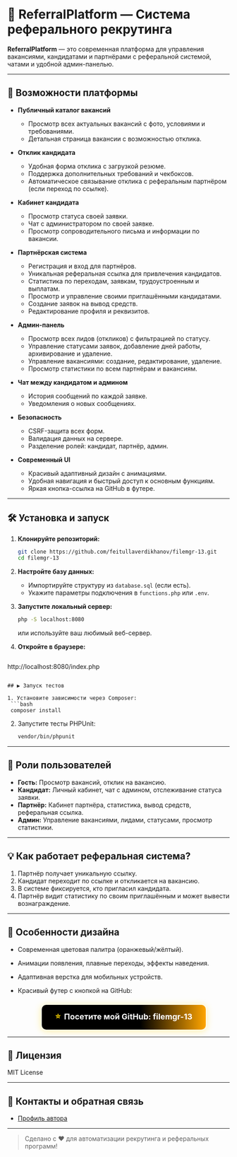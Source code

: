 # 🚀 ReferralPlatform — Система реферального рекрутинга


**ReferralPlatform** — это современная платформа для управления вакансиями, кандидатами и партнёрами с реферальной системой, чатами и удобной админ-панелью.

---

## 🌟 Возможности платформы

- **Публичный каталог вакансий**
  - Просмотр всех актуальных вакансий с фото, условиями и требованиями.
  - Детальная страница вакансии с возможностью отклика.

- **Отклик кандидата**
  - Удобная форма отклика с загрузкой резюме.
  - Поддержка дополнительных требований и чекбоксов.
  - Автоматическое связывание отклика с реферальным партнёром (если переход по ссылке).

- **Кабинет кандидата**
  - Просмотр статуса своей заявки.
  - Чат с администратором по своей заявке.
  - Просмотр сопроводительного письма и информации по вакансии.

- **Партнёрская система**
  - Регистрация и вход для партнёров.
  - Уникальная реферальная ссылка для привлечения кандидатов.
  - Статистика по переходам, заявкам, трудоустроенным и выплатам.
  - Просмотр и управление своими приглашёнными кандидатами.
  - Создание заявок на вывод средств.
  - Редактирование профиля и реквизитов.

- **Админ-панель**
  - Просмотр всех лидов (откликов) с фильтрацией по статусу.
  - Управление статусами заявок, добавление дней работы, архивирование и удаление.
  - Управление вакансиями: создание, редактирование, удаление.
  - Просмотр статистики по всем партнёрам и вакансиям.

- **Чат между кандидатом и админом**
  - История сообщений по каждой заявке.
  - Уведомления о новых сообщениях.

- **Безопасность**
  - CSRF-защита всех форм.
  - Валидация данных на сервере.
  - Разделение ролей: кандидат, партнёр, админ.

- **Современный UI**
  - Красивый адаптивный дизайн с анимациями.
  - Удобная навигация и быстрый доступ к основным функциям.
  - Яркая кнопка-ссылка на GitHub в футере.


---

## 🛠️ Установка и запуск

1. **Клонируйте репозиторий:**
   ```bash
   git clone https://github.com/feitullaverdikhanov/filemgr-13.git
   cd filemgr-13
   ```

2. **Настройте базу данных:**
   - Импортируйте структуру из `database.sql` (если есть).
   - Укажите параметры подключения в `functions.php` или `.env`.

3. **Запустите локальный сервер:**
   ```bash
   php -S localhost:8080
   ```
   или используйте ваш любимый веб-сервер.

4. **Откройте в браузере:**
   ```
 http://localhost:8080/index.php
  ```

## ▶️ Запуск тестов

1. Установите зависимости через Composer:
   ```bash
   composer install
   ```
2. Запустите тесты PHPUnit:
   ```bash
   vendor/bin/phpunit
   ```

---

## 👤 Роли пользователей

- **Гость:** Просмотр вакансий, отклик на вакансию.
- **Кандидат:** Личный кабинет, чат с админом, отслеживание статуса заявки.
- **Партнёр:** Кабинет партнёра, статистика, вывод средств, реферальная ссылка.
- **Админ:** Управление вакансиями, лидами, статусами, просмотр статистики.

---

## 💡 Как работает реферальная система?

1. Партнёр получает уникальную ссылку.
2. Кандидат переходит по ссылке и откликается на вакансию.
3. В системе фиксируется, кто пригласил кандидата.
4. Партнёр видит статистику по своим приглашённым и может вывести вознаграждение.

---

## 🎨 Особенности дизайна

- Современная цветовая палитра (оранжевый/жёлтый).
- Анимации появления, плавные переходы, эффекты наведения.
- Адаптивная верстка для мобильных устройств.
- Красивый футер с кнопкой на GitHub:

  <div align="center">
    <a href="https://github.com/feitullaverdikhanov/filemgr-13" target="_blank" style="display:inline-block; background:linear-gradient(90deg,#000 60%,#FFA500 100%); color:#fff; padding:0.7em 1.7em; border-radius:12px; font-size:1.12rem; font-weight:bold; text-decoration:none; box-shadow:0 2px 16px #FFD70055; margin-top:0.5em; border:2px solid #fffbe7;">
      <span style="vertical-align:middle; color:#FFD700; margin-right:0.2em;">⭐</span>
      Посетите мой GitHub: <b>filemgr-13</b>
    </a>
  </div>

---

## 📄 Лицензия

MIT License

---

## 🤝 Контакты и обратная связь

- [Профиль автора](https://vk.com/feitulla)

---

> Сделано с ❤️ для автоматизации рекрутинга и реферальных программ!
